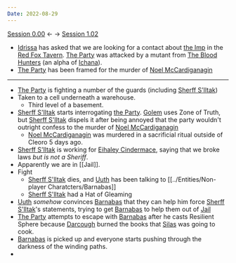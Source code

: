 ```yaml
---
Date: 2022-08-29
---
```


[Session 0.00](Session%200.00.md) <- -> [Session 1.02](Session%201.02.md)

* [Idrissa](../Entities/Non-player%20Charatcters/Idrissa.md) has asked that we are looking for a contact about [the Imp](../Entities/Non-player%20Charatcters/Imp.md) in the [Red Fox Tavern](../Locations/Adosa/Red%20Fox%20Tavern.md). [The Party](../Entities/Player%20Characters/The%20Party.md) was attacked by a mutant from [The Blood Hunters](../Entities/Non-player%20Charatcters/The%20Blood%20Hunters.md) (an alpha of [Ichana](../Locations/Ichana/Ichana.md)).
* [The Party](../Entities/Player%20Characters/The%20Party.md) has been framed for the murder of [Noel McCardiganagin](../Entities/Non-player%20Charatcters/Noel%20McCardiganagin.md)

---

* [The Party](../Entities/Player%20Characters/The%20Party.md) is fighting a number of the guards (including [Sherff S'lltak](../Entities/Non-player%20Charatcters/Sherff%20S'lltak.md))
* Taken to a cell underneath a warehouse.
	* Third level of a basement.
* [Sherff S'lltak](../Entities/Non-player%20Charatcters/Sherff%20S'lltak.md) starts interrogating [the Party](../Entities/Player%20Characters/The%20Party.md). [Golem](../Entities/Player%20Characters/Golem.md) uses Zone of Truth, but [Sherff S'lltak](../Entities/Non-player%20Charatcters/Sherff%20S'lltak.md) dispels it after being annoyed that the party wouldn't outright confess to the murder of [Noel McCardiganagin](../Entities/Non-player%20Charatcters/Noel%20McCardiganagin.md)
	* [Noel McCardiganagin](../Entities/Non-player%20Charatcters/Noel%20McCardiganagin.md) was murdered in a sacrificial ritual outside of Cleoro 5 days ago.
* [Sherff S'lltak](../Entities/Non-player%20Charatcters/Sherff%20S'lltak.md) is working for [Eihaley Cindermace](../Entities/Non-player%20Charatcters/Eihaley%20Cindermace.md), saying that we broke laws _but is not a Sheriff_.
* Apparently we are in [[Jail]].
* Fight
	* [Sherff S'lltak](../Entities/Non-player%20Charatcters/Sherff%20S'lltak.md) dies, and [Uuth](../Entities/Player%20Characters/Uuth.md) has been talking to [[../Entities/Non-player Charatcters/Barnabas]]
	* [Sherff S'lltak](../Entities/Non-player%20Charatcters/Sherff%20S'lltak.md) had a Hat of Gleaming
* [Uuth](../Entities/Player%20Characters/Uuth.md) _somehow_ convinces [Barnabas](../Entities/Non-player%20Charatcters/Barnabas.md) that they can help him force [Sherff S'lltak](../Entities/Non-player%20Charatcters/Sherff%20S'lltak.md)'s statements, trying to get [Barnabas](../Entities/Non-player%20Charatcters/Barnabas.md) to help them out of [Jail](Jail)
* [The Party](../Entities/Player%20Characters/The%20Party.md) attempts to escape with [Barnabas](../Entities/Non-player%20Charatcters/Barnabas.md) after he casts Resilient Sphere because [Darcough](../Entities/Player%20Characters/Darcough%20Damar.md) burned the books that [Silas](../Entities/Player%20Characters/Silas%20Clarke.md) was going to cook.
* [Barnabas](../Entities/Non-player%20Charatcters/Barnabas.md) is picked up and everyone starts pushing through the darkness of the winding paths.
* 